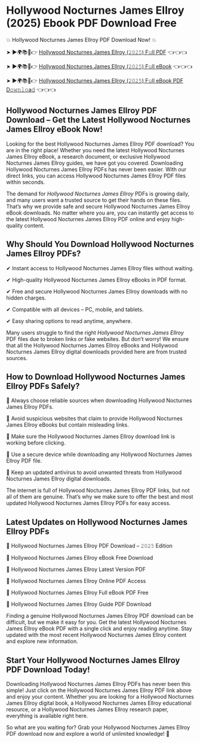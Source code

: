 # Hollywood Nocturnes James Ellroy (2025) Ebook PDF Download Free

💥 Hollywood Nocturnes James Ellroy PDF Download Now! 💥

➤ ►🌍📚📱👉 [Hollywood Nocturnes James Ellroy (𝟸𝟶𝟸𝟻) F𝚞ll PDF](https://getpdf.xyz/hollywood-nocturnes-james-ellroy) 👈👈👈


➤ ►🌍📚📱👉 [Hollywood Nocturnes James Ellroy (𝟸𝟶𝟸𝟻) F𝚞ll eBook](https://getpdf.xyz/hollywood-nocturnes-james-ellroy) 👈👈👈


➤ ►🌍📚📱👉 [Hollywood Nocturnes James Ellroy (𝟸𝟶𝟸𝟻) F𝚞ll eBook PDF D𝚘𝚠𝚗𝚕𝚘a𝚍](https://getpdf.xyz/hollywood-nocturnes-james-ellroy) 👈👈👈


## Hollywood Nocturnes James Ellroy PDF Download – Get the Latest Hollywood Nocturnes James Ellroy eBook Now!

Looking for the best Hollywood Nocturnes James Ellroy PDF download? You are in the right place! Whether you need the latest Hollywood Nocturnes James Ellroy eBook, a research document, or exclusive Hollywood Nocturnes James Ellroy guides, we have got you covered. Downloading Hollywood Nocturnes James Ellroy PDFs has never been easier. With our direct links, you can access Hollywood Nocturnes James Ellroy PDF files within seconds.

The demand for *Hollywood Nocturnes James Ellroy* PDFs is growing daily, and many users want a trusted source to get their hands on these files. That’s why we provide safe and secure Hollywood Nocturnes James Ellroy eBook downloads. No matter where you are, you can instantly get access to the latest Hollywood Nocturnes James Ellroy PDF online and enjoy high-quality content.

## Why Should You Download Hollywood Nocturnes James Ellroy PDFs?

✔ Instant access to Hollywood Nocturnes James Ellroy files without waiting.

✔ High-quality Hollywood Nocturnes James Ellroy eBooks in PDF format.

✔ Free and secure Hollywood Nocturnes James Ellroy downloads with no hidden charges.

✔ Compatible with all devices – PC, mobile, and tablets.

✔ Easy sharing options to read anytime, anywhere.

Many users struggle to find the right *Hollywood Nocturnes James Ellroy* PDF files due to broken links or fake websites. But don’t worry! We ensure that all the Hollywood Nocturnes James Ellroy eBooks and Hollywood Nocturnes James Ellroy digital downloads provided here are from trusted sources.

## How to Download Hollywood Nocturnes James Ellroy PDFs Safely?

📌 Always choose reliable sources when downloading Hollywood Nocturnes James Ellroy PDFs.

📌 Avoid suspicious websites that claim to provide Hollywood Nocturnes James Ellroy eBooks but contain misleading links.

📌 Make sure the Hollywood Nocturnes James Ellroy download link is working before clicking.

📌 Use a secure device while downloading any Hollywood Nocturnes James Ellroy PDF file.

📌 Keep an updated antivirus to avoid unwanted threats from Hollywood Nocturnes James Ellroy digital downloads.

The internet is full of Hollywood Nocturnes James Ellroy PDF links, but not all of them are genuine. That’s why we make sure to offer the best and most updated Hollywood Nocturnes James Ellroy PDFs for easy access.

## Latest Updates on Hollywood Nocturnes James Ellroy PDFs

🔹 Hollywood Nocturnes James Ellroy PDF Download – 𝟸𝟶𝟸𝟻 Edition

🔹 Hollywood Nocturnes James Ellroy eBook Free Download

🔹 Hollywood Nocturnes James Ellroy Latest Version PDF

🔹 Hollywood Nocturnes James Ellroy Online PDF Access

🔹 Hollywood Nocturnes James Ellroy Full eBook PDF Free

🔹 Hollywood Nocturnes James Ellroy Guide PDF Download

Finding a genuine Hollywood Nocturnes James Ellroy PDF download can be difficult, but we make it easy for you. Get the latest Hollywood Nocturnes James Ellroy eBook PDF with a single click and enjoy reading anytime. Stay updated with the most recent Hollywood Nocturnes James Ellroy content and explore new information.

## Start Your Hollywood Nocturnes James Ellroy PDF Download Today!

Downloading Hollywood Nocturnes James Ellroy PDFs has never been this simple! Just click on the Hollywood Nocturnes James Ellroy PDF link above and enjoy your content. Whether you are looking for a Hollywood Nocturnes James Ellroy digital book, a Hollywood Nocturnes James Ellroy educational resource, or a Hollywood Nocturnes James Ellroy research paper, everything is available right here.

So what are you waiting for? Grab your Hollywood Nocturnes James Ellroy PDF download now and explore a world of unlimited knowledge! 🚀